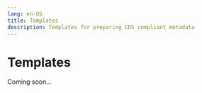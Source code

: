 ```yaml
---
lang: en-US
title: Templates
description: Templates for preparing CDS compliant metadata
---
```


# Templates

Coming soon...

